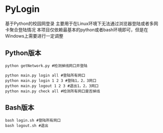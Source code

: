 # PyLogin

基于Python的校园网登录
主要用于在Linux环境下无法通过浏览器登陆或者多网卡聚合登陆情况
本项目仅依赖最基本的python或者bash环境即可，但是在Windows上需要进行一定调整


## Python版本
```
python getNetwork.py #检测掉线网口并登陆
```

```
python main.py login all #登陆所有网口
python main.py login 1 2 3 #登陆1，2，3网口
python main.py logout 1 2 3 #退出1，2，3网口
python main.py check all #检测所有网口是否掉线
```

## Bash版本
```
bash login.sh #登陆所有网口
bash logout.sh #退出
```

